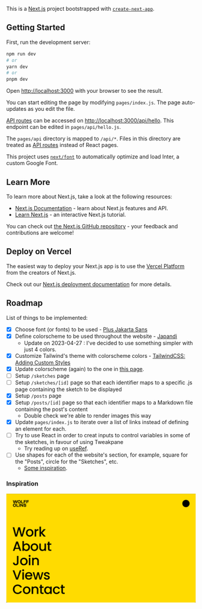 This is a [Next.js](https://nextjs.org/) project bootstrapped with
[`create-next-app`](https://github.com/vercel/next.js/tree/canary/packages/create-next-app).

## Getting Started

First, run the development server:

```bash
npm run dev
# or
yarn dev
# or
pnpm dev
```

Open [http://localhost:3000](http://localhost:3000) with your browser to see the result.

You can start editing the page by modifying `pages/index.js`. The page auto-updates as you edit the file.

[API routes](https://nextjs.org/docs/api-routes/introduction) can be accessed on [http://localhost:3000/api/hello](http://localhost:3000/api/hello). This endpoint can be edited in `pages/api/hello.js`.

The `pages/api` directory is mapped to `/api/*`. Files in this directory are treated as [API routes](https://nextjs.org/docs/api-routes/introduction) instead of React pages.

This project uses [`next/font`](https://nextjs.org/docs/basic-features/font-optimization) to automatically optimize and load Inter, a custom Google Font.

## Learn More

To learn more about Next.js, take a look at the following resources:

- [Next.js Documentation](https://nextjs.org/docs) - learn about Next.js features and API.
- [Learn Next.js](https://nextjs.org/learn) - an interactive Next.js tutorial.

You can check out [the Next.js GitHub repository](https://github.com/vercel/next.js/) - your feedback and contributions are welcome!

## Deploy on Vercel

The easiest way to deploy your Next.js app is to use the [Vercel Platform](https://vercel.com/new?utm_medium=default-template&filter=next.js&utm_source=create-next-app&utm_campaign=create-next-app-readme) from the creators of Next.js.

Check out our [Next.js deployment documentation](https://nextjs.org/docs/deployment) for more details.

## Roadmap

List of things to be implemented:

- [X] Choose font (or fonts) to be used - [Plus Jakarta Sans](https://fonts.google.com/specimen/Plus+Jakarta+Sans?query=Jakarta)
- [X] Define colorscheme to be used throughout the website - [Japandi](inspiration/japandi_colorscheme.jpeg)
	- Update on 2023-04-27 : I've decided to use something simpler with just 4 colors.
- [X] Customize Tailwind's theme with colorscheme colors - [TailwindCSS: Adding Custom Styles](https://tailwindcss.com/docs/adding-custom-styles)
- [X] Update colorscheme (again) to the one in [this page](https://manonjouet.com/projects/mojo).
- [ ] Setup `/sketches` page
- [ ] Setup `/sketches/[id]` page so that each identifier maps to a specific .js page containing the sketch to be displayed
- [X] Setup `/posts` page
- [X] Setup `/posts/[id]` page so that each identifier maps to a Markdown file containing the post's content
	- Double check we're able to render images this way
- [X] Update `pages/index.js` to iterate over a list of links instead of defining an element for each.
- [ ] Try to use React in order to creat inputs to control variables in some of the sketches, in favour of using Tweakpane
	- Try reading up on [useRef](https://react.dev/reference/react/useRef).
- [ ] Use shapes for each of the website's section, for example, square for the "Posts", circle for the "Sketches", etc.
	- [Some inspiration](https://www.creativeboom.com/uploads/articles/0f/0f4e193ba9164073646e67421eb37b4b26986c67_1620.png).

### Inspiration

![Wolff Olins Menu](inspiration/wolffolins_com.png)
